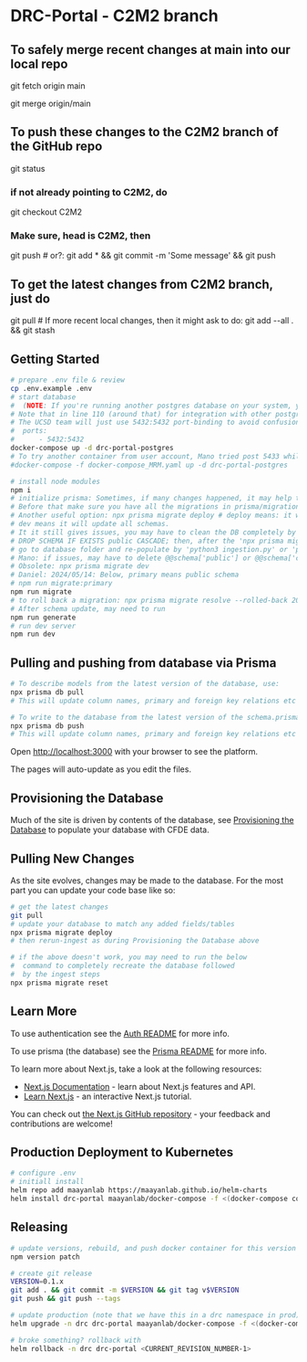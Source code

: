 # DRC-Portal - C2M2 branch

## To safely merge recent changes at main into our local repo
git fetch origin main

git merge origin/main

## To push these changes to the C2M2 branch of the GitHub repo
git status
### if not already pointing to C2M2, do
git checkout C2M2
### Make sure, head is C2M2, then
git push # or?: git add * && git commit -m 'Some message' && git push

## To get the latest changes from C2M2 branch, just do
git pull # If more recent local changes, then it might ask to do: git add --all . && git stash


## Getting Started
```bash
# prepare .env file & review
cp .env.example .env
# start database
#  (NOTE: If you're running another postgres database on your system, you should turn it off as the ports will conflict)
# Note that in line 110 (around that) for integration with other postgres containers, one may map other ports to 5432.
# The UCSD team will just use 5432:5432 port-binding to avoid confusion.
#  ports:
#      - 5432:5432
docker-compose up -d drc-portal-postgres
# To try another container from user account, Mano tried post 5433 while one postgres db is at 5432; created another yaml file and used 5433 in .env too; specified container name in new yaml file and used command: -p 5433; shm_size: 1024m; size: 120Gi
#docker-compose -f docker-compose_MRM.yaml up -d drc-portal-postgres

# install node modules
npm i
# initialize prisma: Sometimes, if many changes happened, it may help to do: 'npx prisma migrate reset' 
# Before that make sure you have all the migrations in prisma/migrations folder.
# Another useful option: npx prisma migrate deploy # deploy means: it will only update the public schema
# dev means it will update all schemas.
# It it still gives issues, you may have to clean the DB completely by removing the public schema as well in psql:
# DROP SCHEMA IF EXISTS public CASCADE; then, after the 'npx prisma migrate dev',
# go to database folder and re-populate by 'python3 ingestion.py' or 'python ingestion.py'
# Mano: if issues, may have to delete @@schema['public'] or @@schema['c2m2'] lines and a few other fixes
# Obsolete: npx prisma migrate dev
# Daniel: 2024/05/14: Below, primary means public schema
# npm run migrate:primary
npm run migrate
# to roll back a migration: npx prisma migrate resolve --rolled-back 20240405074418_mano_20240405
# After schema update, may need to run
npm run generate
# run dev server
npm run dev
```

## Pulling and pushing from database via Prisma
```bash
# To describe models from the latest version of the database, use:
npx prisma db pull
# This will update column names, primary and foreign key relations etc from the database into the schema.prisma file.

# To write to the database from the latest version of the schema.prisma file, use:
npx prisma db push
# This will update column names, primary and foreign key relations etc from the schema.prisma file into the database. However, check docs to make sure data is not lost while updating columns.
```


Open [http://localhost:3000](http://localhost:3000) with your browser to see the platform.

The pages will auto-update as you edit the files.

## Provisioning the Database

Much of the site is driven by contents of the database, see [Provisioning the Database](../database/README.md) to populate your database with CFDE data.

## Pulling New Changes

As the site evolves, changes may be made to the database. For the most part you can update your code base like so:
```bash
# get the latest changes
git pull
# update your database to match any added fields/tables
npx prisma migrate deploy
# then rerun-ingest as during Provisioning the Database above

# if the above doesn't work, you may need to run the below
#  command to completely recreate the database followed
#  by the ingest steps
npx prisma migrate reset
```

## Learn More

To use authentication see the [Auth README](./lib/auth/README.md) for more info.

To use prisma (the database) see the [Prisma README](./lib/prisma/README.md) for more info.

To learn more about Next.js, take a look at the following resources:

- [Next.js Documentation](https://nextjs.org/docs) - learn about Next.js features and API.
- [Learn Next.js](https://nextjs.org/learn) - an interactive Next.js tutorial.

You can check out [the Next.js GitHub repository](https://github.com/vercel/next.js/) - your feedback and contributions are welcome!

## Production Deployment to Kubernetes

```bash
# configure .env
# initiall install
helm repo add maayanlab https://maayanlab.github.io/helm-charts
helm install drc-portal maayanlab/docker-compose -f <(docker-compose config)
```

## Releasing

```bash
# update versions, rebuild, and push docker container for this version
npm version patch

# create git release
VERSION=0.1.x
git add . && git commit -m $VERSION && git tag v$VERSION
git push && git push --tags

# update production (note that we have this in a drc namespace in prod)
helm upgrade -n drc drc-portal maayanlab/docker-compose -f <(docker-compose config)

# broke something? rollback with
helm rollback -n drc drc-portal <CURRENT_REVISION_NUMBER-1>
```
